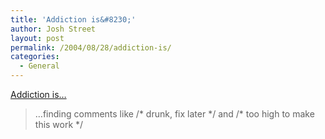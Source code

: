 ```yaml
---
title: 'Addiction is&#8230;'
author: Josh Street
layout: post
permalink: /2004/08/28/addiction-is/
categories:
  - General
---
```

[Addiction is&#8230;][1]

> &#8230;finding comments like /\* drunk, fix later \*/ and /\* too high to make this work \*/

 [1]: http://addictionis.org/
